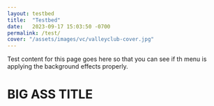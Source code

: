 ```yaml
---
layout: testbed
title:  "Testbed"
date:   2023-09-17 15:03:50 -0700
permalink: /test/
cover: "/assets/images/vc/valleyclub-cover.jpg"
---
```



Test content for this page goes here so that you can see if th menu is applying the background effects properly.

<h1>BIG ASS TITLE</h1>